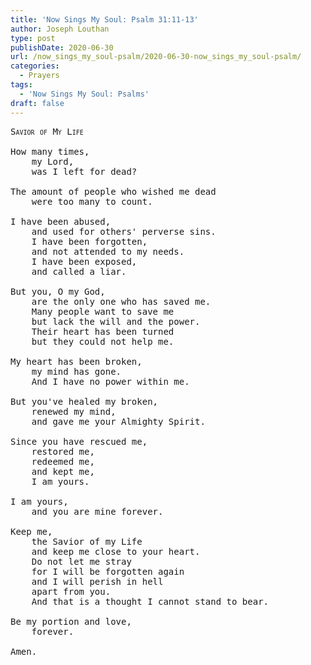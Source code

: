 ```yaml
---
title: 'Now Sings My Soul: Psalm 31:11-13'
author: Joseph Louthan
type: post
publishDate: 2020-06-30
url: /now_sings_my_soul-psalm/2020-06-30-now_sings_my_soul-psalm/
categories:
  - Prayers
tags:
  - 'Now Sings My Soul: Psalms'
draft: false
---
```

<pre>
<div style="font-variant: small-caps;">Savior of My Life</div>
How many times,
	my Lord,
	was I left for dead?
	
The amount of people who wished me dead
	were too many to count.
	
I have been abused,
	and used for others' perverse sins.
	I have been forgotten,
	and not attended to my needs.
	I have been exposed,
	and called a liar.
	
But you, O my God,
	are the only one who has saved me.
	Many people want to save me
	but lack the will and the power.
	Their heart has been turned
	but they could not help me.
	
My heart has been broken,
	my mind has gone.
	And I have no power within me.
	
But you've healed my broken,
	renewed my mind,
	and gave me your Almighty Spirit.
	
Since you have rescued me,
	restored me,
	redeemed me,
	and kept me,
	I am yours.
	
I am yours,
	and you are mine forever.

Keep me,
	the Savior of my Life
	and keep me close to your heart.
	Do not let me stray
	for I will be forgotten again
	and I will perish in hell
	apart from you.
	And that is a thought I cannot stand to bear.
	
Be my portion and love,
	forever.
	
Amen.
</pre>
